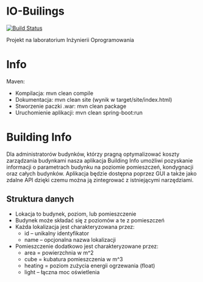 # IO-Builings
[![Build Status](https://travis-ci.org/PiotrJTomaszewski/IO-Buildings.svg?branch=master)](https://travis-ci.org/PiotrJTomaszewski/IO-Buildings)

Projekt na laboratorium Inżynierii Oprogramowania

# Info
Maven:
 - Kompilacja: mvn clean compile
 - Dokumentacja: mvn clean site
   (wynik w target/site/index.html)
 - Stworzenie paczki .war: mvn clean package
 - Uruchomienie aplikacji: mvn clean spring-boot:run
   
# Building Info
Dla administratorów budynków, którzy pragną optymalizować koszty zarządzania budynkami  nasza aplikacja Building Info umożliwi pozyskanie informacji o parametrach budynku na poziomie pomieszczeń, kondygnacji oraz całych budynków. Aplikacja będzie dostępna poprzez GUI a także jako zdalne API dzięki czemu można ją zintegrować z istniejącymi narzędziami.

## Struktura danych
- Lokacja to budynek, poziom, lub pomieszczenie
- Budynek może składać się z poziomów a te z pomieszczeń
- Każda lokalizacja jest charakteryzowana przez:
  - id – unikalny identyfikator
  - name – opcjonalna nazwa lokalizacji
- Pomieszczenie dodatkowo jest charakteryzowane przez:
  - area = powierzchnia w m^2
  - cube = kubatura pomieszczenia w m^3
  - heating = poziom zużycia energii ogrzewania (float)
  - light – łączna moc oświetlenia
